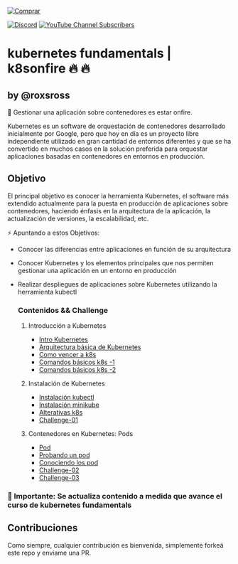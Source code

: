 [![Comprar](https://www.buymeacoffee.com/assets/img/custom_images/orange_img.png)](https://www.buymeacoffee.com/roxsross)

[![Discord](https://img.shields.io/discord/729672926432985098?style=social&label=Discord&logo=discord)](https://discord.gg/5fqHuBq6pf)
[![YouTube Channel Subscribers](https://img.shields.io/youtube/channel/subscribers/UCxPD7bsocoAMq8Dj18kmGyQ?style=social)](https://www.youtube.com/channel/UCa-FcaB75ZtqWd1YCWW6INQ?sub_confirmation=1)

# kubernetes fundamentals | k8sonfire 🔥 🔥 
## by @roxsross

📌 Gestionar una aplicación sobre contenedores es estar onfire.

Kubernetes es un software de orquestación de contenedores desarrollado
inicialmente por Google, pero que hoy en día es un proyecto libre
independiente utilizado en gran cantidad de entornos diferentes y que
se ha convertido en muchos casos en la solución preferida para
orquestar aplicaciones basadas en contenedores en entornos en
producción.

## Objetivo

El principal objetivo es conocer la herramienta Kubernetes, 
el software más extendido actualmente para la puesta en
producción de aplicaciones sobre contenedores, haciendo énfasis en la
arquitectura de la aplicación, la actualización de versiones, la
escalabilidad, etc.

⚡ Apuntando a estos Objetivos:

* Conocer las diferencias entre aplicaciones en función de su
  arquitectura
* Conocer Kubernetes y los elementos principales que nos permiten
  gestionar una aplicación en un entorno en producción
* Realizar despliegues de aplicaciones sobre Kubernetes utilizando la
  herramienta kubectl

  ### Contenidos && Challenge

  1. Introducción a Kubernetes
        * [Intro Kubernetes](kubernetes/01/introk8s.md)
        * [Arquitectura básica de Kubernetes](kubernetes/01/arquitecturak8s.md)
        * [Como vencer a k8s](kubernetes/01/retok8s.md)
        * [Comandos básicos k8s -1](doc/kubernetes-comandos-basicos-1.png)
        * [Comandos básicos k8s -2](doc/kubernetes-comandos-basicos-2.png)
  1. Instalación de Kubernetes 
        * [Instalación kubectl](kubernetes/01/kubectl.md)
        * [Instalación minikube](kubernetes/01/minikube.md)
        * [Alterativas k8s](kubernetes/01/alternativask8s.md)
        * [Challenge-01](challenge/01/actividad1.md) 

  1. Contenedores en Kubernetes: Pods 
        * [Pod](/kubernetes/02/pod.md)
        * [Probando un pod](kubernetes/02/probando_un_pod.md)
        * [Conociendo los pod](kubernetes/02/gestionando_pod.md)
        * [Challenge-02](challenge/02/actividad2.md)
        * [Challenge-03](challenge/03/actividad3.md)     

### 🔔 Importante: Se actualiza contenido a medida que avance el curso de kubernetes fundamentals


## Contribuciones

Como siempre, cualquier contribución es bienvenida, simplemente forkeá este repo y enviame una PR.  